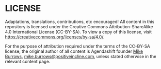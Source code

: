# LICENSE

Adaptations, translations, contributions, etc encouraged! All content in this repository is licensed under the Creative Commons Attribution-ShareAlike 4.0 International License (CC-BY-SA). To view a copy of this license, visit https://creativecommons.org/licenses/by-sa/4.0/.

For the purpose of attribution required under the terms of the CC-BY-SA license, the original author of all content is Agendashift founder [Mike Burrows](https://www.agendashift.com/mike), mike.burrows@positiveincline.com, unless stated otherwise in the relevant content page.
